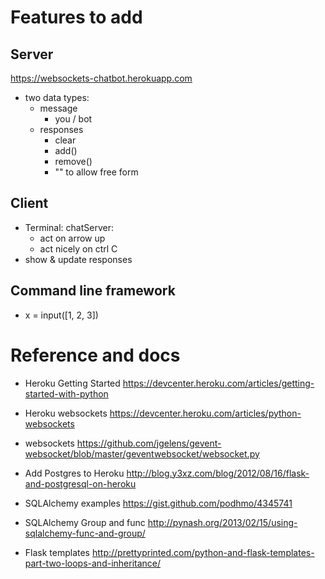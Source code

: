 # Features to add

## Server

https://websockets-chatbot.herokuapp.com

- two data types:
	- message
		- you / bot 
	- responses
		- clear
		- add()
		- remove()
		- "" to allow free form
		
## Client

- Terminal: chatServer:
	- act on arrow up
	- act nicely on ctrl C
- show & update responses

## Command line framework

- x = input([1, 2, 3])

# Reference and docs

- Heroku Getting Started https://devcenter.heroku.com/articles/getting-started-with-python
- Heroku websockets https://devcenter.heroku.com/articles/python-websockets
- websockets https://github.com/jgelens/gevent-websocket/blob/master/geventwebsocket/websocket.py
- Add Postgres to Heroku http://blog.y3xz.com/blog/2012/08/16/flask-and-postgresql-on-heroku

- SQLAlchemy examples https://gist.github.com/podhmo/4345741
- SQLAlchemy Group and func http://pynash.org/2013/02/15/using-sqlalchemy-func-and-group/
- Flask templates http://prettyprinted.com/python-and-flask-templates-part-two-loops-and-inheritance/
